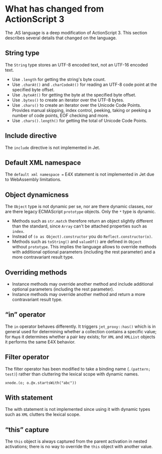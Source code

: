 # What has changed from ActionScript 3

The .AS language is a deep modification of ActionScript 3. This section describes several details that changed on the language.

## String type

The `String` type stores an UTF-8 encoded text, not an UTF-16 encoded text.

- Use `.length` for getting the string's byte count.
- Use `.charAt()` and `.charCodeAt()` for reading an UTF-8 code point at the specified byte offset.
- Use `.byteAt()` for getting the byte at the specified byte offset.
- Use `.bytes()` to create an iterator over the UTF-8 bytes.
- Use `.chars()` to create an iterator over the Unicode Code Points. Provides manual skipping, index control, peeking, taking or peeking a number of code points, EOF checking and more.
- Use `.chars().length()` for getting the total of Unicode Code Points.

## Include directive

The `include` directive is not implemented in Jet.

## Default XML namespace

The `default xml namespace =` E4X statement is not implemented in Jet due to WebAssembly limitations.

## Object dynamicness

The `Object` type is not dynamic per se, nor are there dynamic classes, nor are there legacy ECMAScript `prototype` objects. Only the `*` type is dynamic.

- Methods such as `str.match` therefore return an object slightly different than the standard, since `Array` can't be attached properties such as `index`.
- Instead of `(o as Object).constructor` you do `Reflect.constructor(o)`.
- Methods such as `toString()` and `valueOf()` are defined in `Object` without `prototype`. This implies the language allows to override methods with additional optional parameters (including the rest parameter) and a more contravariant result type.

## Overriding methods

- Instance methods may override another method and include additional optional parameters (including the rest parameter).
- Instance methods may override another method and return a more contravariant result type.

## “in” operator

The `in` operator behaves differently. It triggers `jet_proxy::has()` which is in general used for determining whether a collection contains a specific value; for `Map`s it determines whether a pair key exists; for `XML` and `XMLList` objects it performs the same E4X behavior.

## Filter operator

The filter operator has been modified to take a binding name (`.(pattern; test)`) rather than cluttering the lexical scope with dynamic names.

```
xnode.(o; o.@x.startsWith("abc"))
```

## With statement

The with statement is not implemented since using it with dynamic types such as `XML` clutters the lexical scope.

## “this” capture

The `this` object is always captured from the parent activation in nested activations; there is no way to override the `this` object with another value.

